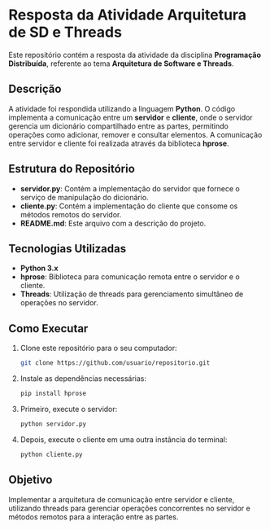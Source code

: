 # Resposta da Atividade Arquitetura de SD e Threads

Este repositório contém a resposta da atividade da disciplina **Programação Distribuída**, referente ao tema **Arquitetura de Software e Threads**.

## Descrição

A atividade foi respondida utilizando a linguagem **Python**. O código implementa a comunicação entre um **servidor** e **cliente**, onde o servidor gerencia um dicionário compartilhado entre as partes, permitindo operações como adicionar, remover e consultar elementos. A comunicação entre servidor e cliente foi realizada através da biblioteca **hprose**.

## Estrutura do Repositório

- **servidor.py**: Contém a implementação do servidor que fornece o serviço de manipulação do dicionário.
- **cliente.py**: Contém a implementação do cliente que consome os métodos remotos do servidor.
- **README.md**: Este arquivo com a descrição do projeto.

## Tecnologias Utilizadas

- **Python 3.x**
- **hprose**: Biblioteca para comunicação remota entre o servidor e o cliente.
- **Threads**: Utilização de threads para gerenciamento simultâneo de operações no servidor.

## Como Executar

1. Clone este repositório para o seu computador:
   ```bash
   git clone https://github.com/usuario/repositorio.git
2. Instale as dependências necessárias:
   ```bash
   pip install hprose
3. Primeiro, execute o servidor:
   ```bash
   python servidor.py
4. Depois, execute o cliente em uma outra instância do terminal:
   ```bash
   python cliente.py

## Objetivo

 Implementar a arquitetura de comunicação entre servidor e cliente, utilizando threads para gerenciar operações concorrentes no servidor e métodos remotos para a interação entre as partes.
